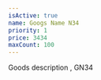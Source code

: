 ```yaml
---
isActive: true
name: Googs Name N34
priority: 1
price: 3434
maxCount: 100
---
```


Goods description , GN34
